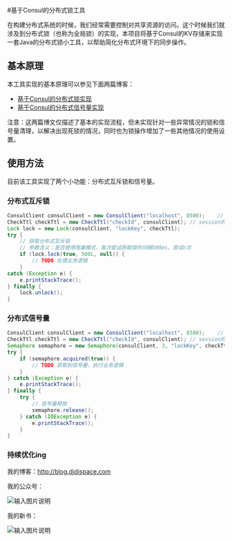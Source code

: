 #基于Consul的分布式锁工具

在构建分布式系统的时候，我们经常需要控制对共享资源的访问。这个时候我们就涉及到分布式锁（也称为全局锁）的实现，本项目将基于Consul的KV存储来实现一套Java的分布式锁小工具，以帮助简化分布式环境下的同步操作。

## 基本原理

本工具实现的基本原理可以参见下面两篇博客：

- [基于Consul的分布式锁实现](http://blog.didispace.com/spring-cloud-consul-lock-and-semphore/)
- [基于Consul的分布式信号量实现](http://blog.didispace.com/spring-cloud-consul-lock-and-semphore-2/)

注意：这两篇博文仅描述了基本的实现流程，但未实现针对一些异常情况的锁和信号量清理，以解决出现死锁的情况，同时也为锁操作增加了一些其他情况的使用设置。

## 使用方法

目前该工具实现了两个小功能：分布式互斥锁和信号量。

### 分布式互斥锁

```java
ConsulClient consulClient = new ConsulClient("localhost", 8500);	// 创建与Consul的连接
CheckTtl checkTtl = new CheckTtl("checkId", consulClient); // session的健康检查，用来清理失效session占用的锁
Lock lock = new Lock(consulClient, "lockKey", checkTtl);
try {
	// 获取分布式互斥锁
  	// 参数含义：是否使用阻塞模式、每次尝试获取锁的间隔500ms、尝试n次
    if (lock.lock(true, 500L, null)) {     	
        // TODO 处理业务逻辑
    } 
catch (Exception e) {
    e.printStackTrace();
} finally {
    lock.unlock();
}
```

### 分布式信号量

```java
ConsulClient consulClient = new ConsulClient("localhost", 8500);	// 创建与Consul的连接
CheckTtl checkTtl = new CheckTtl("checkId", consulClient); // session的健康检查，用来清理失效session占用的锁
Semaphore semaphore = new Semaphore(consulClient, 3, "lockKey", checkTtl); // 3为信号量的值
try {
	if (semaphore.acquired(true)) {
    	// TODO 获取到信号量，执行业务逻辑
	}
} catch (Exception e) {
    e.printStackTrace();
} finally {
    try {
		// 信号量释放
		semaphore.release();
	} catch (IOException e) {
    	e.printStackTrace();
    }
}
```

### 持续优化ing

我的博客：http://blog.didispace.com

我的公众号：

![输入图片说明](https://git.oschina.net/uploads/images/2017/0418/232718_81992c15_437188.jpeg "在这里输入图片标题")

我的新书：

![输入图片说明](https://git.oschina.net/uploads/images/2017/0418/232734_5109a4d9_437188.png "在这里输入图片标题")